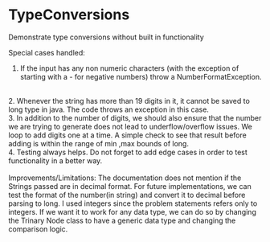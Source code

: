 # TypeConversions
Demonstrate type conversions without built in functionality

Special cases handled:
1. If the input has any non numeric characters (with the exception of starting with a - for negative numbers) throw a NumberFormatException.
<br/>
2. Whenever the string has more than 19 digits in it, it cannot be saved to long type in java. The code throws an exception in this case.
<br/>
3. In addition to the number of digits, we should also ensure that the number we are trying to generate does not lead to underflow/overflow issues.
We loop to add digits one at a time. A simple check to see that result before adding is within the range of min ,max bounds of long.
<br/>
4. Testing always helps. Do not forget to add edge cases in order to test functionality in a better way.
<br/>
<br/>
Improvements/Limitations:
The documentation does not mention if the Strings passed are in decimal format. For future implementations, we can test the format of the number(in string) and convert it to decimal before parsing to long. I used integers since the problem statements refers only to integers. If we want it to work for any data type, we can do so by changing the Trinary Node class to have a generic data type and changing the comparison logic.
